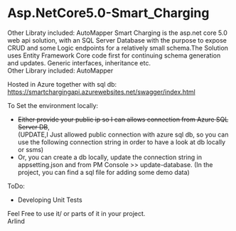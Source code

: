 # Asp.NetCore5.0-Smart_Charging

Other Libraty included: AutoMapper
Smart Charging is the asp.net core 5.0 web api solution, with an SQL Server Database with the purpose to expose CRUD and some Logic endpoints for a relatively small schema.The Solution uses Entity Framework Core code first for continuing schema generation and updates. Generic interfaces, inheritance etc.<br />
Other Library included: AutoMapper

Hosted in Azure together with sql db: https://smartchargingapi.azurewebsites.net/swagger/index.html

To Set the environment locally: 
- ~~Either provide your public ip so I can allows connection from Azure SQL Server DB~~, <br /> 
  (UPDATE,I Just allowed public connection with azure sql db, so you can use the following connection string in order to have a look at db locally or ssms)
- Or, you can create a db locally, update the connection string in appsetting.json and from PM Console >> update-database. (In the project, you can find a sql file for adding       some demo data) 

ToDo: 
- Developing Unit Tests
  
Feel Free to use it/ or parts of it in your project. <br />
Arlind
